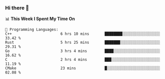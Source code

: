 ### Hi there 👋

<!--
**CrazyCollin/crazycollin** is a ✨ _special_ ✨ repository because its `README.md` (this file) appears on your GitHub profile.

Here are some ideas to get you started:

- 🔭 I’m currently working on ...
- 🌱 I’m currently learning ...
- 👯 I’m looking to collaborate on ...
- 🤔 I’m looking for help with ...
- 💬 Ask me about ...
- 📫 How to reach me: ...
- 😄 Pronouns: ...
- ⚡ Fun fact: ...
-->

<!--START_SECTION:waka-->
📊 **This Week I Spent My Time On** 

```text
💬 Programming Languages: 
C++                      6 hrs 10 mins       ████████░░░░░░░░░░░░░░░░░   33.42 % 
Rust                     5 hrs 25 mins       ███████░░░░░░░░░░░░░░░░░░   29.31 % 
Go                       3 hrs 4 mins        ████░░░░░░░░░░░░░░░░░░░░░   16.62 % 
C                        2 hrs 4 mins        ███░░░░░░░░░░░░░░░░░░░░░░   11.19 % 
CMake                    23 mins             █░░░░░░░░░░░░░░░░░░░░░░░░   02.08 % 
```


<!--END_SECTION:waka-->
